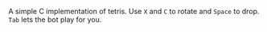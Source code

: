 A simple C implementation of tetris. Use `X` and `C` to rotate and `Space` to drop. `Tab` lets the bot play for you.
